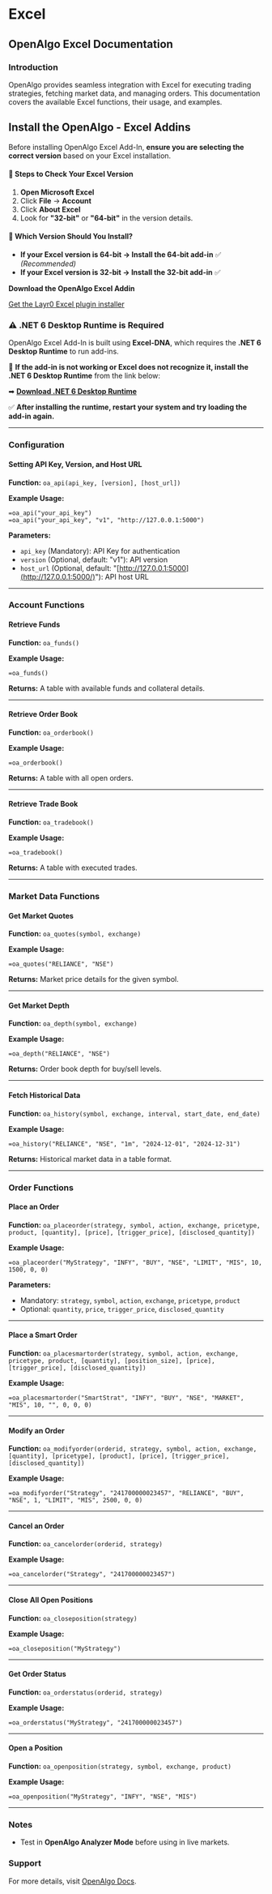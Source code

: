 # Excel

## OpenAlgo Excel Documentation

### Introduction

OpenAlgo provides seamless integration with Excel for executing trading strategies, fetching market data, and managing orders. This documentation covers the available Excel functions, their usage, and examples.



## Install the OpenAlgo - Excel Addins

Before installing OpenAlgo Excel Add-In, **ensure you are selecting the correct version** based on your Excel installation.

#### **📌 Steps to Check Your Excel Version**

1. **Open Microsoft Excel**
2. Click **File** → **Account**
3. Click **About Excel**
4. Look for **"32-bit"** or **"64-bit"** in the version details.

#### **🔹 Which Version Should You Install?**

* **If your Excel version is 64-bit → Install the 64-bit add-in** ✅ _(Recommended)_
* **If your Excel version is 32-bit → Install the 32-bit add-in** ✅

**Download the OpenAlgo Excel Addin**



[Get the Layr0 Excel plugin installer](https://github.com/marketcalls/OpenAlgo-Excel/releases)

### **⚠ .NET 6 Desktop Runtime is Required**

OpenAlgo Excel Add-In is built using **Excel-DNA**, which requires the **.NET 6 Desktop Runtime** to run add-ins.

🔹 **If the add-in is not working or Excel does not recognize it, install the .NET 6 Desktop Runtime** from the link below:

➡ [**Download .NET 6 Desktop Runtime**](https://dotnet.microsoft.com/en-us/download/dotnet/6.0)

✅ **After installing the runtime, restart your system and try loading the add-in again.**

***



### Configuration

#### Setting API Key, Version, and Host URL

**Function:** `oa_api(api_key, [version], [host_url])`

**Example Usage:**

```excel
=oa_api("your_api_key")
=oa_api("your_api_key", "v1", "http://127.0.0.1:5000")
```

**Parameters:**

* `api_key` (Mandatory): API Key for authentication
* `version` (Optional, default: "v1"): API version
* `host_url` (Optional, default: "[http://127.0.0.1:5000](http://127.0.0.1:5000/)"): API host URL

***

### Account Functions

#### Retrieve Funds

**Function:** `oa_funds()`

**Example Usage:**

```excel
=oa_funds()
```

**Returns:** A table with available funds and collateral details.

***

#### Retrieve Order Book

**Function:** `oa_orderbook()`

**Example Usage:**

```excel
=oa_orderbook()
```

**Returns:** A table with all open orders.

***

#### Retrieve Trade Book

**Function:** `oa_tradebook()`

**Example Usage:**

```excel
=oa_tradebook()
```

**Returns:** A table with executed trades.

***

### Market Data Functions

#### Get Market Quotes

**Function:** `oa_quotes(symbol, exchange)`

**Example Usage:**

```excel
=oa_quotes("RELIANCE", "NSE")
```

**Returns:** Market price details for the given symbol.

***

#### Get Market Depth

**Function:** `oa_depth(symbol, exchange)`

**Example Usage:**

```excel
=oa_depth("RELIANCE", "NSE")
```

**Returns:** Order book depth for buy/sell levels.

***

#### Fetch Historical Data

**Function:** `oa_history(symbol, exchange, interval, start_date, end_date)`

**Example Usage:**

```excel
=oa_history("RELIANCE", "NSE", "1m", "2024-12-01", "2024-12-31")
```

**Returns:** Historical market data in a table format.

***

### Order Functions

#### Place an Order

**Function:** `oa_placeorder(strategy, symbol, action, exchange, pricetype, product, [quantity], [price], [trigger_price], [disclosed_quantity])`

**Example Usage:**

```excel
=oa_placeorder("MyStrategy", "INFY", "BUY", "NSE", "LIMIT", "MIS", 10, 1500, 0, 0)
```

**Parameters:**

* Mandatory: `strategy`, `symbol`, `action`, `exchange`, `pricetype`, `product`
* Optional: `quantity`, `price`, `trigger_price`, `disclosed_quantity`

***

#### Place a Smart Order

**Function:** `oa_placesmartorder(strategy, symbol, action, exchange, pricetype, product, [quantity], [position_size], [price], [trigger_price], [disclosed_quantity])`

**Example Usage:**

```excel
=oa_placesmartorder("SmartStrat", "INFY", "BUY", "NSE", "MARKET", "MIS", 10, "", 0, 0, 0)
```

***

#### Modify an Order

**Function:** `oa_modifyorder(orderid, strategy, symbol, action, exchange, [quantity], [pricetype], [product], [price], [trigger_price], [disclosed_quantity])`

**Example Usage:**

```excel
=oa_modifyorder("Strategy", "241700000023457", "RELIANCE", "BUY", "NSE", 1, "LIMIT", "MIS", 2500, 0, 0)
```

***

#### Cancel an Order

**Function:** `oa_cancelorder(orderid, strategy)`

**Example Usage:**

```excel
=oa_cancelorder("Strategy", "241700000023457")
```

***

#### Close All Open Positions

**Function:** `oa_closeposition(strategy)`

**Example Usage:**

```excel
=oa_closeposition("MyStrategy")
```

***

#### Get Order Status

**Function:** `oa_orderstatus(orderid, strategy)`

**Example Usage:**

```excel
=oa_orderstatus("MyStrategy", "241700000023457")
```

***

#### Open a Position

**Function:** `oa_openposition(strategy, symbol, exchange, product)`

**Example Usage:**

```excel
=oa_openposition("MyStrategy", "INFY", "NSE", "MIS")
```

***

### Notes

* Test in **OpenAlgo Analyzer Mode** before using in live markets.

### Support

For more details, visit [OpenAlgo Docs](https://docs.openalgo.in/).
